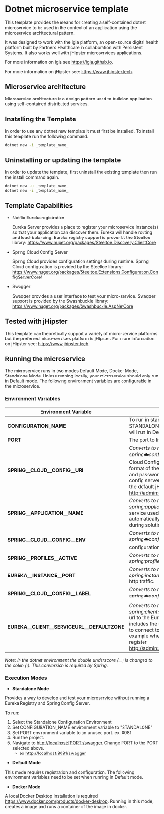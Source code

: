 ﻿# Dotnet microservice template

This template provides the means for creating a self-contained dotnet microservice to be used in the context of an application using the microservice architectural pattern.

It was designed to work with the igia platform, an open-source digital health platform built by Partners Healthcare in collaboration with Persistent Systems. It also works well with jHipster microservices applications.

For more information on igia see <https://igia.github.io>.

For more information on jHipster see: <https://www.jhipster.tech>.

## Microservice architecture

Microservice architecture is a design pattern used to build an application using self-contained distributed services.

## Installing the Template

In order to use any dotnet new template it must first be installed. To install this template run the following command.

```bash
dotnet new -i _template_name_
```

## Uninstalling or updating the template

In order to update the template, first uninstall the existing template then run the install command again.

```bash
dotnet new -u _template_name_
dotnet new -i _template_name_
```

## Template Capabilities

- Netflix Eureka registration

    Eureka Server provides a place to register your microservice instance(s) so that your application can discover them. Eureka will handle routing and load-balancing. Eureka registry support is prover bt the Steeltoe library: <https://www.nuget.org/packages/Steeltoe.Discovery.ClientCore>

- Spring Cloud Config Server

    Spring Cloud provides configuration settings during runtime. Spring Cloud configuration is provided by the Steeltoe library: <https://www.nuget.org/packages/Steeltoe.Extensions.Configuration.ConfigServerCore/>

- Swagger

    Swagger provides a user interface to test your micro-service. Swagger support is provided by the Swashbuckle library: <https://www.nuget.org/packages/Swashbuckle.AspNetCore>

## Tested with jHipster

This template can theoretically support a variety of micro-service platforms but the preferred micro-services platform is jHipster. For more information on jHipster see: <https://www.jhipster.tech>.

## Running the microservice

The microservice runs in two modes Default Mode, Docker Mode, Standalone Mode. Unless running locally, your microservice should only run in Default mode. The following environment variables are configurable in the microservice.

### Environment Variables

| Environment Variable                        | Description                                                                                                                                                                                                                                                                                                                    |
| ------------------------------------------- | ------------------------------------------------------------------------------------------------------------------------------------------------------------------------------------------------------------------------------------------------------------------------------------------------------------------------------ |
| **CONFIGURATION_NAME**                      | To run in standalone mode set this value STANDALONE. If not set to standalone it will run in Default mode.                                                                                                                                                                                                                    |
| **PORT**                                    | The port to listen for http traffic.                                                                                                                                                                                                                                                                                           |
| **SPRING__CLOUD__CONFIG__URI**              | *Converts to required spring variable: spring:cloud:config:uri*.  The url to the Spring Cloud Config Server using the format. The format of the url includes the username and password used to connect to the config server. For example when running the default jHipster registry <http://admin:admin@localhost:8761/config> |
| **SPRING__APPLICATION__NAME**               | *Converts to required spring variable: spring:application:name*. The name of the service used during registration is automatically set to the project name during solution creation.                                                                                                                                                  |
| **SPRING__CLOUD__CONFIG__ENV**              | *Converts to required spring variable: spring:cloud:config:env*.  The name of the configuration environment to use.                                                                                                                                                                                                            |
| **SPRING__PROFILES__ACTIVE**                | *Converts to required spring variable: spring:profiles:active*.                                                                                                                                                                                                                                                                |
| **EUREKA__INSTANCE__PORT**                  | *Converts to required spring variable: spring:instance:port*.   The port to listen for http traffic.                                                                                                                                                                                                                           |
| **SPRING__CLOUD__CONFIG__LABEL**            | *Converts to required spring variable: spring:cloud:config:label*.                                                                                                                                                                                                                                                             |
| **EUREKA__CLIENT__SERVICEURL__DEFAULTZONE** | *Converts to required spring variable: spring:client:serviceUrl:defaultZone*. The url to the Eureka server. The url format includes the username and password used to connect to the eureka server.   For example when running the default jHipster register <http://admin:admin@localhost:8761/config>                         |

*Note: In the dotnet environment the double underscore (__) is changed to the colon (:). This conversion is required by Spring.*

### Execution Modes

- __**Standalone Mode**__

Provides a way to develop and test your microservice without running a Eureka Registry and Spring Config Server. 

To run:

1. Select the Standalone Configuration Environment
2. Set CONFIGURATION_NAME environment variable to "STANDALONE"
3. Set PORT environment variable to an unused port. ex. 8081
4. Run the project.
5. Navigate to <http://localhost:[PORT}/swagger>. Change PORT to the PORT selected above.
   - ex <http://localhost:8081/swagger>

- __**Default Mode**__

This mode requires registration and configuration. The following environment variables need to be set when running in Default mode.

- __**Docker Mode**__
  
A local Docker Desktop installation is required <https://www.docker.com/products/docker-desktop>. Running in this mode, creates a image and runs a container of the image in docker.
